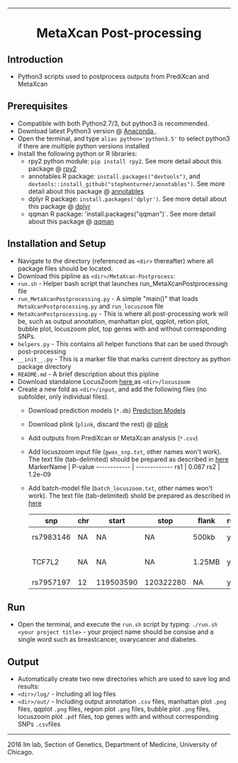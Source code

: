 --------------------------------------------------------------------------------

<h1 style="text-align: center;" markdown="1"> MetaXcan Post-processing </h1>

## Introduction 
+ Python3 scripts used to postprocess outputs from PrediXcan and MetaXcan

## Prerequisites
+ Compatible with both Python2.7/3, but python3 is recommended.    
+ Download latest Python3 version @ <a href="https://www.continuum.io/downloads"> Anaconda </a>.  
+ Open the terminal, and type `alias python='python3.5'` to select python3 if there are multiple python versions installed     
+ Install the following python or R libraries: 
   + rpy2 python module: `pip install rpy2`. See more detail about this package @ <a href="http://rpy2.readthedocs.io/en/version_2.7.x/"> rpy2 </a>
   + annotables R package: `install.packages("devtools")`, and `devtools::install_github("stephenturner/annotables")`. See more detail about this package @ <a href="https://github.com/stephenturner/annotables#how"> annotables </a>
   + dplyr R package: `install.packages('dplyr')`. See more detail about this package @ <a href="https://github.com/hadley/dplyr"> dplyr </a>
   + qqman R package: 'install.packages("qqman")`. See more detail about this package @ <a href="https://github.com/stephenturner/qqman"> qqman </a>

## Installation and Setup 
+ Navigate to the directory (referenced as `<dir>` thereafter) where all package files should be located. 
+ Download this pipline as `<dir>/MetaXcan-Postprocess`:  
 + `run.sh` - Helper bash script that launches run_MetaXcanPostprocessing file 
 + `run_MetaXcanPostprocessing.py` - A simple "main()" that loads `MetaXcanPostprocessing.py` and `run_locuszoom` file
 + `MetaXcanPostprocessing.py` - This is where all post-processing work will be, such as output annotation, manhattan plot, qqplot, retion plot, bubble plot, locuszoom plot, top genes with and without corresponding SNPs.   
 + `helpers.py` - This contains all helper functions that can be used through post-processing   
 + `__init__.py` - This is a marker file that marks current directory as python package directory 
 + `README.md` - A brief description about this pipline 
+ Download standalone LocusZoom <a href = "http://genome.sph.umich.edu/wiki/LocusZoom_Standalone"> here </a> as `<dir>/locuszoom`
+ Create a new fold as `<dir>/input`, and add the following files (no subfolder, only individual files). 
  + Download prediction models (`*.db`) <a href = "http://hakyimlab.org/predictdb/"> Prediction Models </a>
  + Download plink (`plink`, discard the rest) @ <a href = "http://pngu.mgh.harvard.edu/~purcell/plink/"> plink </a> 
  + Add outputs from PrediXcan or MetaXcan analysis (`*.csv`) 
  + Add locuszoom input file (`gwas_snp.txt`, other names won't work). The text file (tab-delimited) should be prepared as described in <a href = "http://genome.sph.umich.edu/wiki/LocusZoom_Standalone"> here </a>
      MarkerName | P-value
    ------------ | -------------
    rs1 | 0.087
    rs2 | 1.2e-09
  + Add batch-model file (`batch_locuszoom.txt`, other names won't work). The text file (tab-delimited) shold be prepared as described in <a href = "http://genome.sph.umich.edu/wiki/LocusZoom_Standalone"> here </a> 

    snp | chr | start | stop | flank | run | m2zargs
    ---- | --- | ---- | ---- | ----- | ---- | ------
    rs7983146 | NA | NA | NA | 500kb | yes | title="My favorite SNP"
    TCF7L2 | NA | NA | NA | 1.25MB | yes | title="TCF7L2 Region" showRecomb=F
    rs7957197 | 12 | 119503590 | 120322280 | NA | yes | showAnnot=F


## Run 
+ Open the terminal, and execute the `run.sh` script by typing:
 ```./run.sh <your project title>``` - your project name should be consise and a single word such as breastcancer, ovarycancer and diabetes. 

## Output 
+ Automatically create two new directories which are used to save log and results: 
 + `<dir>/log/` - Including all log files 
 + `<dir>/out/` - Including output annotation `.csv` files, manhattan plot `.png` files, qqplot `.png` files, region plot `.png` files, bubble plot `.png` files, locuszoom plot `.pdf` files, top genes with and without corresponding SNPs `.csv`files


--------------------------------------------------------------------------------

2016 Im lab, Section of Genetics, Department of Medicine, University of Chicago. 
